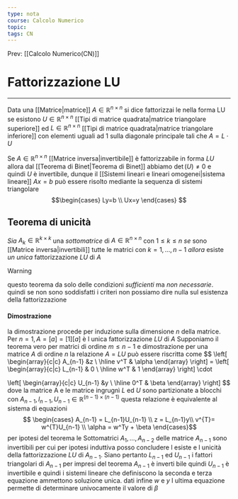 ```yaml
---
type: nota
course: Calcolo Numerico
topic: 
tags: CN
---
```


Prev: [[Calcolo Numerico(CN)]]

# Fattorizzazione LU
---
Data una [[Matrice|matrice]] $A \in \mathbb{R}^{n\times n}$ si dice fattorizzai le nella forma LU se esistono $U\in \mathbb{R}^{n\times n}$  [[Tipi di matrice quadrata|matrice triangolare superiore]] ed $L\in \mathbb{R}^{n\times n}$ [[Tipi di matrice quadrata|matrice triangolare inferiore]] con elementi uguali ad 1 sulla diagonale principale tali che $A = L\cdot U$ 

Se $A \in \mathbb{R}^{n\times n}$ [[Matrice inversa|invertibile]] è fattorizzabile in forma $LU$ allora dal [[Teorema di Binet|Teorema di Binet]]  abbiamo $\det(U)\not=0$ e quindi $U$ è invertibile, dunque il [[Sistemi lineari e lineari  omogenei|sistema lineare]] $Ax = b$ può essere risolto mediante la sequenza di sistemi triangolare 
$$\begin{cases}
Ly=b \\
Ux=y
\end{cases}
$$
## Teorema di unicità
_Sia_ $A_k \in \mathbb{R}^{k\times k}$  una _sottomatrice_ di $A \in \mathbb{R}^{n\times n}$ con $1\leq k\leq n$ 
_se_ sono  [[Matrice inversa|invertibili]] tutte le matrici con $k= 1,\dots,n-1$
_allora_ esiste _un unica_ fattorizzazione $LU$ di $A$

> [!warning] 
> questo teorema da solo delle condizioni _sufficienti_ ma _non necessarie_. quindi se non sono soddisfatti i criteri non possiamo dire nulla sul esistenza della fattorizzazione 

#### Dimostrazione
la dimostrazione procede per induzione sulla dimensione $n$ della matrice. Per $n=1, A=[a] = [1][a]$ è l unica fattorizzazione $LU$ di $A$ Supponiamo il teorema vero per matrici di ordine $m \leq n-1$ e dimostrazione per una matrice $A$ di ordine $n$ la relazione $A = LU$ può essere riscritta come 
$$
 \left[
 \begin{array}{c|c}
  A_{n-1} &z \\
  \hline
  v^T & \alpha
 \end{array} 
 \right] = 
 \left[
 \begin{array}{c|c}
  L_{n-1} & 0 \\
  \hline 
  w^T & 1
 \end{array} 
 \right] 
 \cdot
 
 \left[
 \begin{array}{c|c}
  U_{n-1} &y \\
  \hline
  0^T & \beta
 \end{array} 
 \right] 
$$
dove la matrice A e le matrice ingrugnì $L$ ed $U$ sono partizionate a blocchi con $A_{n-1}, l_{n-1}, U_{n-1} \in \mathbb{R}^{(n-1) \times (n-1)}$   questa relazione è equivalente al sistema di equazioni
$$
\begin{cases}
A_{n-1} = L_{n-1}U_{n-1} \\
z = L_{n-1}y\\
v^{T}= w^{T}U_{n-1} \\
\alpha = w^Ty + \beta
\end{cases}$$
per ipotesi del teorema le Sottomatrici $A_1, \dots,A_{n-2}$ delle matrice $A_{n-1}$ sono invertibili per cui  per ipotesi induttiva posso concludere l esiste e l unicità della fattorizzazione $LU$ di $A_{n-1}$.
Siano pertanto $L_{n-1}$ ed $U_{n-1}$ i fattori triangolari di $A_{n-1}$ per impresi del teorema $A_{n-1}$ è inverti bile quindi $U_{n-1}$ è invertibile e quindi i sistemi lineare che definiscono la seconda e terza equazione ammettono soluzione unica. dati infine $w$ e $y$ l ultima equazione permette di determinare univocamente il valore di $\beta$ 


